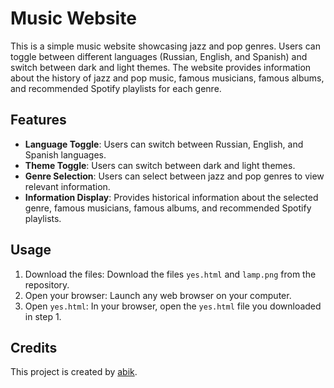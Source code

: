 # Music Website

This is a simple music website showcasing jazz and pop genres. Users can toggle between different languages (Russian, English, and Spanish) and switch between dark and light themes. The website provides information about the history of jazz and pop music, famous musicians, famous albums, and recommended Spotify playlists for each genre.

## Features
- **Language Toggle**: Users can switch between Russian, English, and Spanish languages.
- **Theme Toggle**: Users can switch between dark and light themes.
- **Genre Selection**: Users can select between jazz and pop genres to view relevant information.
- **Information Display**: Provides historical information about the selected genre, famous musicians, famous albums, and recommended Spotify playlists.

## Usage
1. Download the files: Download the files `yes.html` and `lamp.png` from the repository.
2. Open your browser: Launch any web browser on your computer.
3. Open `yes.html`: In your browser, open the `yes.html` file you downloaded in step 1.
## Credits
This project is created by [abik](https://github.com/BoG3mey).
